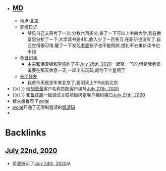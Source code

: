 - ## [MD](<MD.md>)
    - 地点:[北京](<北京.md>)
    - [梦境日记](<梦境日记.md>)
        - 梦见自己又高考了一次,分数六百多分,查了一下可以上中南大学,我在教室里分析了一下,大学读书要4年,收入少了一百多万,在职研也没有了.自己觉得很可惜.醒了一下发现[老婆](<老婆.md>)孩子也不能照顾,想到不去重新读书也不错
    - [今日记事](<今日记事.md>)
        - 本来和[潘亚强](<潘亚强.md>)和[李栋](<李栋.md>)约了在[July 26th, 2020](<July 26th, 2020.md>)一起聚一下的,但是我[老婆](<老婆.md>)说要在那天休息一天,一起出去玩玩,就约下个星期了
    - [亲朋好友](<亲朋好友.md>)
        - 我爸今天就坐车来北京了,要明天上午9点到北京
- {[x] }} 给[胡莹莹](<胡莹莹.md>)客户名称匹配客户编号[July 27th, 2020](<July 27th, 2020.md>)
- {[x] }} 和[鲁栋鹏](<鲁栋鹏.md>)一起调试关联项目绑定客户编码接口[July 27th, 2020](<July 27th, 2020.md>)
- 给[朱维](<朱维.md>)推荐了[wolai](<wolai.md>)
- [wolai](<wolai.md>)开通了无限制邀请的[邀请码](<邀请码.md>)
- 

# Backlinks
## [July 22nd, 2020](<July 22nd, 2020.md>)
- 给[我爸](<我爸.md>)买了[July 24th, 2020](<July 24th, 2020.md>)从

